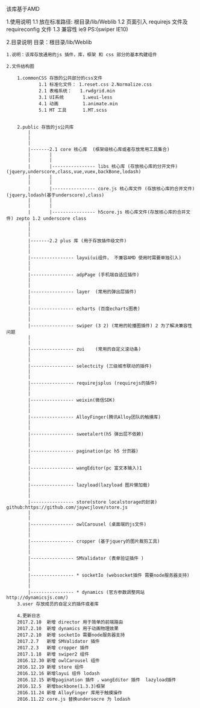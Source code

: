 该库基于AMD

1.使用说明
    1.1 放在标准路径: 根目录/lib/Weblib
    1.2 页面引入 requirejs 文件及 requireconfig 文件
    1.3 兼容性 ie9
        PS:(swiper IE10)

2.目录说明
    目录：根目录/lib/Weblib

	1.说明：该库存放通用的js 插件，库，框架 和 css 部分的基本构建组件

	2.文件结构图

		1.commonCSS 存放的公共部分的css文件
				1.1 标准化文件： 1.reset.css 2.Normalize.css
 				2.1 表格系统：   1.rwdgrid.min
 				3.1 UI系统       1.weui-less
 				4.1 动画         1.animate.min
 				5.1 MT 工具      1.MT.scss


 		2.public 存放的js公共库	
 			|
 			|
 			|
 			|-------2.1 core 核心库  (框架级核心库或者存放常用工具集合)
 			|		|		
 			|		|
 			|		|---------------- libs 核心库 (存放核心库的分开文件) (jquery,underscore,class,vue,vuex,backBone,lodash)
 			|		|
 			|		|
 			|		|---------------- core.js 核心库文件 (存放核心库的合并文件)(jquery,lodash(基于underscore),class)
 			|       |
 			|       |
 			|       |---------------- h5core.js 核心库文件(存放核心库的合并文件) zepto 1.2 underscore class
 			|
 			|
 			|
 			|-------2.2 plus 库 (用于存放插件级文件)
 			|
            |
            |---------------- layui(ui组件， 不兼容AMD 使用时需要单独引入)
            |
            |
            |---------------- adpPage (手机端自适应插件)
            |
            |
            |---------------- layer  (常用的弹出层插件)
            |
            |
            |---------------- echarts (百度echarts图表)
            |
            |
            |---------------- swiper (3 2) (常用的轮播图插件) 2 为了解决兼容性问题
            |
            |
            |---------------- zui	 (常用的自定义滚动条)
            |
            |
            |---------------- selectcity (三级城市联动的插件)
            |
            |
            |---------------- requirejsplus (requirejs的插件)
            |
            |
            |---------------- weixin(微信SDK)
            |
            |
            |---------------- AlloyFinger(腾讯Alloy团队的触摸库)
            |
            |
            |---------------- sweetalert(h5 弹出层不依赖)
            |
            |
            |---------------- pagination(pc h5 分页器)
            |
            |
            |---------------- wangEditor(pc 富文本输入)1
            |
            |
            |---------------- lazyload(lazyload 图片懒加载)
            |
            |
            |---------------- store(store localstorage的封装) github:https://github.com/jaywcjlove/store.js
            |
            |
            |---------------- owlCarousel (桌面端的js文件)
            |
            |
            |---------------- cropper (基于jquery的图片裁剪工具)
            |
            |
            |---------------- SMValidator (表单验证插件 )
            |
            |
            |---------------- * socketIo (websocket插件 需要node服务器支持)
            |
            |
            |---------------- * dynamics (官方参数调整网站 http://dynamicsjs.com/)
 		3.user 存放成员的自定义的插件或者库

        4.更新日志
        2017.2.10  新增 director 用于简单的前端路由
        2017.2.10  新增 dynamics 用于动画物理效果
        2017.2.10  新增 socketIo 需要node服务器支持
        2017.2.7   新增 SMValidator 插件
        2017.2.3   新增 cropper 插件
        2017.1.18  新增 swiper2 组件
        2016.12.30 新增 owlCarousel 组件
        2016.12.19 新增 store 组件
        2016.12.16 新增layui 组件 lodash
        2016.12.15 新增pagination 插件 ，wangEditor 插件  lazyload插件
        2016.12.5  新增backbone(1.3.3)框架
        2016.11.24 新增 AlloyFinger 库用于触摸操作
        2016.11.22 core.js 替换undersocre 为 lodash

 		        